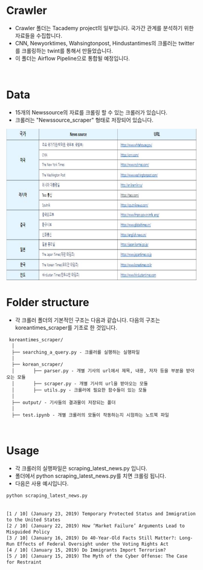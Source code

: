 # Crawler
- Crawler 폴더는 Tacademy project의 일부입니다.
   국가간 관계를 분석하기 위한 자료들을 수집합니다.
- CNN, Newyorktimes, Wahsingtonpost, Hindustantimes의 크롤러는 twitter를 크롤링하는 twint를 통해서 만들었습니다.
- 이 폴더는 Airflow Pipeline으로 통합될 예정입니다.
<br>

# Data

- 15개의 Newssource의 자료를 크롤링 할 수 있는 크롤러가 있습니다.
- 크롤러는 "Newssource_scraper" 형태로 저장되어 있습니다.
 <img src="../img/newsource.png" width="800" height="400"> 

<br>

# Folder structure

- 각 크롤러 폴더의 기본적인 구조는 다음과 같습니다. 다음의 구조는 koreantimes_scraper를 기초로 한 것입니다.
```
 koreantimes_scraper/
  │
  ├── searching_a_query.py - 크롤러를 실행하는 실행파일
  │
  ├── korean_scraper/
  │       ├── parser.py - 개별 기사의 url에서 제목, 내용, 저자 등을 부분을 받아오는 모듈
  │       ├── scraper.py - 개별 기사의 url을 받아오는 모듈
  │       ├── utils.py - 크롤러에 필요한 함수들이 있는 모듈
  │
  ├── output/ - 기사들의 결과물이 저장되는 폴더
  │
  ├── test.ipynb - 개별 크롤러의 모듈이 작동하는지 시험하는 노트북 파일  
```

<br>

# Usage

- 각 크롤러의 실행파일은 scraping_latest_news.py 입니다. 
- 폴더에서 python scraping_latest_news.py를 치면 크롤링 됩니다.
- 다음은 사용 예시입니다.
```
python scraping_latest_news.py


[1 / 10] (January 23, 2019) Temporary Protected Status and Immigration to the United States
[2 / 10] (January 22, 2019) How ‘Market Failure’ Arguments Lead to Misguided Policy
[3 / 10] (January 16, 2019) Do 40-Year-Old Facts Still Matter?: Long-Run Effects of Federal Oversight under the Voting Rights Act
[4 / 10] (January 15, 2019) Do Immigrants Import Terrorism?
[5 / 10] (January 15, 2019) The Myth of the Cyber Offense: The Case for Restraint
```
